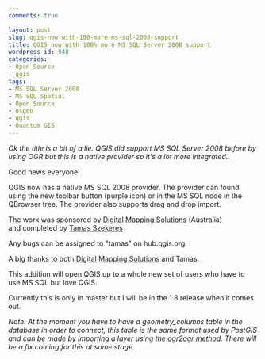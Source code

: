 ```yaml
---
comments: true

layout: post
slug: qgis-now-with-100-more-ms-sql-2008-support
title: QGIS now with 100% more MS SQL Server 2008 support
wordpress_id: 948
categories:
- Open Source
- qgis
tags:
- MS SQL Server 2008
- MS SQL Spatial
- Open Source
- osgeo
- qgis
- Quantum GIS
---
```


_Ok the title is a bit of a lie. QGIS did support MS SQL Server 2008 before by using OGR but this is a native provider so it's a lot more integrated.._

Good news everyone!

QGIS now has a native MS SQL 2008 provider. The provider can found using the new toolbar button (purple icon) or in the MS SQL node in the QBrowser tree. The provider also supports drag and drop import.

The work was sponsored by [Digital Mapping Solutions](http://www.mapsolutions.com.au/) (Australia) and completed by [Tamas Szekeres](http://szekerest.blogspot.com.au/)

Any bugs can be assigned to "tamas" on hub.qgis.org.

A big thanks to both [Digital Mapping Solutions](http://www.mapsolutions.com.au/) and Tamas.

This addition will open QGIS up to a whole new set of users who have to use MS SQL but love QGIS.

Currently this is only in master but I will be in the 1.8 release when it comes out.

_Note: At the moment you have to have a geometry_columns table in the database in order to connect, this table is the same format used by PostGIS and can be made by importing a layer using the [ogr2ogr method](/2011/06/07/opening-ms-sql-server-2008-spatial-tables-in-qgis-correctly/). There will be a fix coming for this at some stage._
